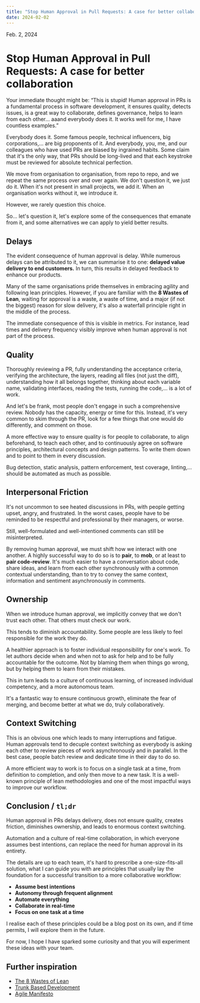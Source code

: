 ```yaml
---
title: "Stop Human Approval in Pull Requests: A case for better collaboration"
date: 2024-02-02
---
```


Feb. 2, 2024

# Stop Human Approval in Pull Requests: A case for better collaboration

Your immediate thought might be: “This is stupid! Human approval in PRs is a fundamental process in software development, it ensures quality, detects issues, is a great way to collaborate, defines governance, helps to learn from each other… aaand everybody does it. It works well for me, I have countless examples.”

Everybody does it. Some famous people, technical influencers, big corporations,… are big proponents of it. And everybody, you, me, and our colleagues who have used PRs are biased by ingrained habits.
Some claim that it's the only way, that PRs should be long-lived and that each keystroke must be reviewed for absolute technical perfection.

We move from organisation to organisation, from repo to repo, and we repeat the same process over and over again. We don't question it, we just do it.
When it's not present in small projects, we add it. When an organisation works without it, we introduce it.

However, we rarely question this choice.

So… let's question it, let's explore some of the consequences that emanate from it, and some alternatives we can apply to yield better results.

## Delays

The evident consequence of human approval is delay. While numerous delays can be attributed to it, we can summarise it to one: **delayed value delivery to end customers.** In turn, this results in delayed feedback to enhance our products.

Many of the same organisations pride themselves in embracing agility and following lean principles. However, if you are familiar with the **8 Wastes of Lean**, waiting for approval is a waste, a waste of time, and a major (if not the biggest) reason for slow delivery, it's also a waterfall principle right in the middle of the process.

The immediate consequence of this is visible in metrics. For instance, lead times and delivery frequency visibly improve when human approval is not part of the process.

## Quality

Thoroughly reviewing a PR, fully understanding the acceptance criteria, verifying the architecture, the layers, reading all files (not just the diff), understanding how it all belongs together, thinking about each variable name, validating interfaces, reading the tests, running the code,… is a lot of work.

And let's be frank, most people don't engage in such a comprehensive review. Nobody has the capacity, energy or time for this.
Instead, it's very common to skim through the PR, look for a few things that one would do differently, and comment on those.

A more effective way to ensure quality is for people to collaborate, to align beforehand, to teach each other, and to continuously agree on software principles, architectural concepts and design patterns. To write them down and to point to them in every discussion.

Bug detection, static analysis, pattern enforcement, test coverage, linting,… should be automated as much as possible.

## Interpersonal Friction

It's not uncommon to see heated discussions in PRs, with people getting upset, angry, and frustrated. In the worst cases, people have to be reminded to be respectful and professional by their managers, or worse.

Still, well-formulated and well-intentioned comments can still be misinterpreted.

By removing human approval, we must shift how we interact with one another. A highly successful way to do so is to **pair**, to **mob**, or at least to **pair code-review**. It's much easier to have a conversation about code, share ideas, and learn from each other synchronously with a common contextual understanding, than to try to convey the same context, information and sentiment asynchronously in comments.

## Ownership

When we introduce human approval, we implicitly convey that we don't trust each other. That others must check our work.

This tends to diminish accountability. Some people are less likely to feel responsible for the work they do.

A healthier approach is to foster individual responsibility for one's work. To let authors decide when and when not to ask for help and to be fully accountable for the outcome. Not by blaming them when things go wrong, but by helping them to learn from their mistakes.

This in turn leads to a culture of continuous learning, of increased individual competency, and a more autonomous team.

It's a fantastic way to ensure continuous growth, eliminate the fear of merging, and become better at what we do, truly collaboratively.

## Context Switching

This is an obvious one which leads to many interruptions and fatigue.
Human approvals tend to decuple context switching as everybody is asking each other to review pieces of work asynchronously and in parallel.
In the best case, people batch review and dedicate time in their day to do so.

A more efficient way to work is to focus on a single task at a time, from definition to completion, and only then move to a new task. It is a well-known principle of lean methodologies and one of the most impactful ways to improve our workflow.

## Conclusion / `tl;dr`

Human approval in PRs delays delivery, does not ensure quality, creates friction, diminishes ownership, and leads to enormous context switching.

Automation and a culture of real-time collaboration, in which everyone assumes best intentions, can replace the need for human approval in its entirety.

The details are up to each team, it's hard to prescribe a one-size-fits-all solution, what I can guide you with are principles that usually lay the foundation for a successful transition to a more collaborative workflow:

- **Assume best intentions**
- **Autonomy through frequent alignment**
- **Automate everything**
- **Collaborate in real-time**
- **Focus on one task at a time**

I realise each of these principles could be a blog post on its own, and if time permits, I will explore them in the future.

For now, I hope I have sparked some curiosity and that you will experiment these ideas with your team.

## Further inspiration

- [The 8 Wastes of Lean](https://theleanway.net/The-8-Wastes-of-Lean)
- [Trunk Based Development](https://trunkbaseddevelopment.com/#one-line-summary)
- [Agile Manifesto](https://agilemanifesto.org/)
